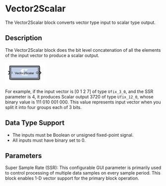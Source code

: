 # Vector2Scalar

The Vector2Scalar block converts vector type input to scalar type
output.

## Description

The Vector2Scalar block does the bit level concatenation of all the
elements of the input vector to produce a scalar output.

![](./Images/coj1555441007641.png)

For example, if the input vector is \[0 1 2 7\] of type `Ufix_3_0`, and
the SSR parameter is 4, it produces Scalar output 3720 of type
`Ufix_12_0`, whose binary value is 111 010 001 000. This value
represents input vector when you split it into four groups each of 3
bits.

## Data Type Support

- The inputs must be Boolean or unsigned fixed-point signal.
- All inputs must have binary set to 0.

## Parameters

Super Sample Rate (SSR): This configurable GUI parameter is primarily
used to control processing of multiple data samples on every sample
period. This block enables 1-D vector support for the primary block
operation.
